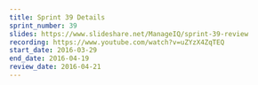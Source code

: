 ```yaml
---
title: Sprint 39 Details
sprint_number: 39
slides: https://www.slideshare.net/ManageIQ/sprint-39-review
recording: https://www.youtube.com/watch?v=uZYzX4ZqTEQ
start_date: 2016-03-29
end_date: 2016-04-19
review_date: 2016-04-21
---
```

